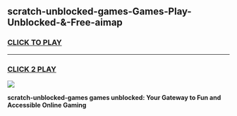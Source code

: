 
## scratch-unblocked-games-Games-Play-Unblocked-&-Free-aimap
<h3>
<a href="https://premium76.site?title=scratch-unblocked-games&ref=24A">CLICK TO PLAY</a></h3>
<hr>

<h3>
<a href="https://premium76.site?title=scratch-unblocked-games&ref=24A">CLICK 2 PLAY</a>
  
</h3>

<a href="https://premium76.site?title=scratch-unblocked-games&ref=24A"><img src="https://clearcache.store/games.png"></a>


**scratch-unblocked-games games unblocked: Your Gateway to Fun and Accessible Online Gaming**
